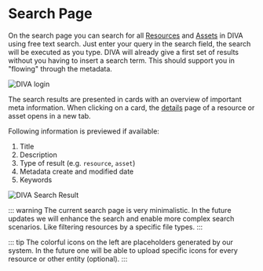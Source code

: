 # Search Page

On the search page you can search for all [Resources](../about/README.md#resource) and [Assets](../about/README.md#asset) in DIVA using free text search.
Just enter your query in the search field, the search will be executed as you type.
DIVA will already give a first set of results without you having to insert a search term.
This should support you in "flowing" through the metadata.

<div class="flex justify-center">
    <img class="rounded-lg" :src="$withBase('/assets/screenshots/search.png')" alt="DIVA login">
</div>

The search results are presented in cards with an overview of important meta information.
When clicking on a card, the [details](./resource-details) page of a resource or asset opens in a new tab.

Following information is previewed if available:

1. Title
2. Description
3. Type of result (e.g. `resource`, `asset`)
4. Metadata create and modified date
5. Keywords

<div class="flex justify-center">
    <img class="rounded-lg border-2 border-gray-100 border-solid" :src="$withBase('/assets/screenshots/search_result.png')" alt="DIVA Search Result">
</div>

::: warning
The current search page is very minimalistic.
In the future updates we will enhance the search and enable more complex search scenarios.
Like filtering resources by a specific file types.
:::

::: tip
The colorful icons on the left are placeholders generated by our system.
In the future one will be able to upload specific icons for every resource or other entity (optional).
:::
